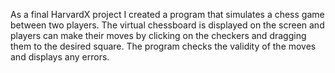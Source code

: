 As a final HarvardX project I created a program that simulates a chess game between two players. The virtual chessboard is displayed on the screen and players can make their moves by clicking on the checkers and dragging them to the desired square. The program checks the validity of the moves and displays any errors.
